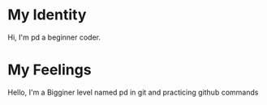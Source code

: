# My Identity 
Hi, I'm pd a beginner coder.
# My Feelings
Hello, I'm a Bigginer level named pd in git and practicing github commands
